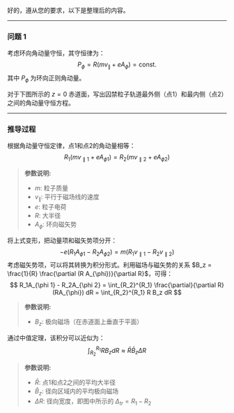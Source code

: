 好的，遵从您的要求，以下是整理后的内容。

***

### **问题 1**

考虑环向角动量守恒，其守恒律为：
$$
P_\phi = R(mv_{\parallel} + eA_{\phi}) = \text{const.}
$$
其中 $P_\phi$ 为环向正则角动量。

对于下图所示的 $z=0$ 赤道面，写出囚禁粒子轨道最外侧（点1）和最内侧（点2）之间的角动量守恒方程。



---

### **推导过程**

根据角动量守恒定律，点1和点2的角动量相等：
$$
R_1(mv_{\parallel 1} + eA_{\phi 1}) = R_2(mv_{\parallel 2} + eA_{\phi 2})
$$
> **参数说明:**
> - $m$: 粒子质量
> - $v_{\parallel}$: 平行于磁场线的速度
> - $e$: 粒子电荷
> - $R$: 大半径
> - $A_{\phi}$: 环向磁矢势

将上式变形，把动量项和磁矢势项分开：
$$
-e(R_1A_{\phi 1} - R_2A_{\phi 2}) = m(R_1v_{\parallel 1} - R_2v_{\parallel 2})
$$
考虑磁矢势项，可以将其转换为积分形式。利用磁场与磁矢势的关系 $B_z = \frac{1}{R} \frac{\partial (R A_{\phi})}{\partial R}$，可得：
$$
R_1A_{\phi 1} - R_2A_{\phi 2} = \int_{R_2}^{R_1} \frac{\partial}{\partial R}(RA_{\phi}) dR = \int_{R_2}^{R_1} R B_z dR
$$
> **参数说明:**
> - $B_z$: 极向磁场（在赤道面上垂直于平面）

通过中值定理，该积分可以近似为：
$$
\int_{R_2}^{R_1} R B_z dR \approx \bar{R} \bar{B}_z \Delta R
$$
> **参数说明:**
> - $\bar{R}$: 点1和点2之间的平均大半径
> - $\bar{B}_z$: 径向区域内的平均极向磁场
> - $\Delta R$: 径向宽度，即图中所示的 $\Delta_{tr} = R_1 - R_2$